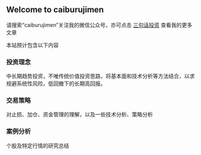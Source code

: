 ## Welcome to caiburujimen

请搜索“caiburujimen”关注我的微信公众号，亦可点击 [三句话投资](https://mp.weixin.qq.com/mp/homepage?__biz=MzIyNzYwNTk0Nw==&hid=1&sn=e9f272fefd27fa7a7f4e77e167f12c5c&uin=&key=&devicetype=Windows+UnKnow&version=62040525&lang=zh_CN&winzoom=1) 查看我的更多文章

本站预计包含以下内容

### 投资理念

中长期趋势投资，不唯传统价值投资思路，将基本面和技术分析等方法结合，以求规避系统性风险，低回撤下的长期高回报。

### 交易策略

对止损、加仓、资金管理的理解，以及一些技术分析、策略分析

### 案例分析

个股及特定行情的研究总结
